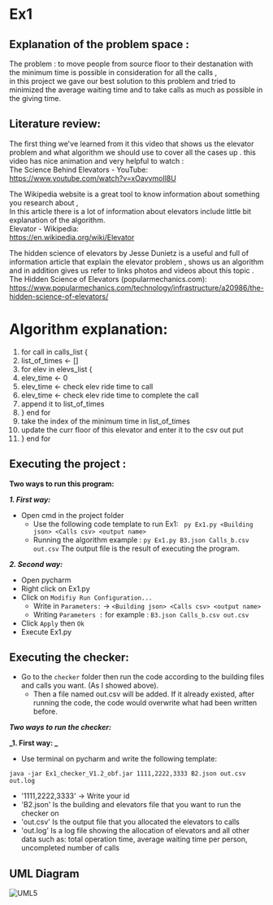 # Ex1

## Explanation of the problem space :  
The problem : to move people from source floor to their destanation with the minimum time is possible in consideration for all the calls ,  
in this project we gave our best solution to this problem and tried to minimized the average waiting time and to take calls as much as     possible in the giving time.  

## Literature review:  
The first thing we've learned from it this video that shows us the elevator problem and what algorithm we should use to cover all the cases   up . this video has nice animation and very helpful to watch :  
The Science Behind Elevators - YouTube:  
https://www.youtube.com/watch?v=xOayymoIl8U  

The Wikipedia website is a great tool to know information about something you research about ,  
In this article there is a lot of information about elevators include little bit explanation of the algorithm.  
Elevator - Wikipedia:  
https://en.wikipedia.org/wiki/Elevator  

The hidden science of elevators by Jesse Dunietz is a useful and full of information article that explain the elevator problem , shows us an   algorithm and in addition gives us refer to links photos and videos about this topic .  
The Hidden Science of Elevators (popularmechanics.com):  
https://www.popularmechanics.com/technology/infrastructure/a20986/the-hidden-science-of-elevators/  

# Algorithm explanation:

1. for call in calls_list {  
2. list_of_times <- []  
3. for elev in elevs_list {  
4. elev_time <- 0  
5. elev_time <- check elev ride time to call  
6. elev_time <- check elev ride time to complete the call  
7. append it to list_of_times  
8. } end for  
9. take the index of the minimum time in list_of_times  
10. update the curr floor of this elevator and enter it to the csv out put  
11. } end for  

## Executing the project :

**Two ways to run this program:**

**_1. First way:_**
  - Open cmd in the project folder
    - Use the following code template to run Ex1: 
      ` py Ex1.py <Building json> <Calls csv> <output name>`
    - Running the algorithm example :
      `py Ex1.py B3.json Calls_b.csv out.csv`
  The output file is the result of executing the program.
  
 **_2. Second way:_**
  - Open pycharm
  - Right click on Ex1.py
  - Click on `Modifiy Run Configuration...`
    - Write in `Parameters:`  -> `<Building json> <Calls csv> <output name>`
    - Writing `Parameters :` for example : `B3.json Calls_b.csv out.csv`
  - Click `Apply` then `Ok`
  - Execute Ex1.py

## Executing the checker:

- Go to the `checker` folder then run the code according to the building files and calls you want. (As I showed above).
   - Then a file named out.csv will be added. If it already existed, after running the code, the code would overwrite what had been written before.

**_Two ways to run the checker:_**

**_1. First way: _**

- Use terminal on pycharm and write the following template:

 `java -jar Ex1_checker_V1.2_obf.jar 1111,2222,3333 B2.json out.csv out.log`
 - '1111,2222,3333' -> Write your id
 - 'B2.json' Is the building and elevators file that you want to run the checker on
 - 'out.csv' Is the output file that you allocated the elevators to calls
 - 'out.log' Is a log file showing the allocation of elevators and all other data such as: total operation time, average waiting time per person, uncompleted number of calls


## UML Diagram

![UML5](https://user-images.githubusercontent.com/92351152/142615279-da823d6b-0ef1-4d50-82f0-971ae7e16017.jpg)




